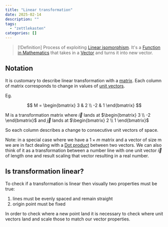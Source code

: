 ```yaml
---
title: "Linear transformation"
date: 2025-02-14
description: ""
tags: 
  - "zettlekasten"
categories: []
---
```


> [!Definition]
> Process of exploiting [Linear isomorphism](Linear%20isomorphism). It's a [Function in Mathematics](Function%20in%20Mathematics.md) that takes in a [Vector](Vector.md) and turns it into new vector. 

## Notation

It is customary to describe linear transformation with a [matrix](Matrix.md). Each column of matrix corresponds to change in values of [unit vectors](Unit%20Vector.md).

Eg.

 $$ M = \begin{bmatrix} 3 & 2 \\ -2 & 1 \end{bmatrix} $$

M is a transformation matrix where $\vec{i}$ lands at $\begin{bmatrix} 3 \\ -2 \end{bmatrix}$ and  $\vec{j}$ lands at $\begin{bmatrix} 2 \\ 1 \end{bmatrix}$

So each column describes a change to consecutive unit vectors of space. 

Note: in a special case where we have a $1 \times m$ matrix and a vector of size m we are in fact dealing with a [Dot product](Dot%20product.md) between two vectors. We can also think of it as a transformation between a number line with one unit vector $\vec{i}$ of length one and result scaling that vector resulting in a real number. 

## Is transformation linear?

To check if a transformation is linear then visually two properties must be true:

1. lines must be evenly spaced and remain straight
2. origin point must be fixed

In order to check where a new point land it is necessary to check where unit vectors land and scale those to match our vector properties. 
